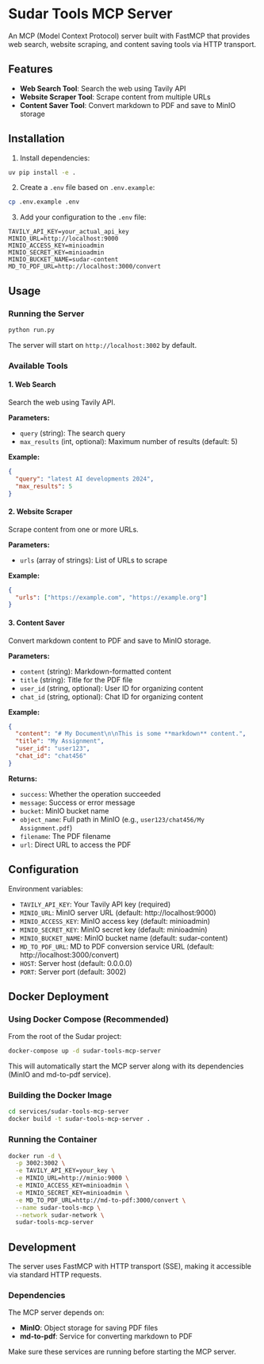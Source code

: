 # Sudar Tools MCP Server

An MCP (Model Context Protocol) server built with FastMCP that provides web search, website scraping, and content saving tools via HTTP transport.

## Features

- **Web Search Tool**: Search the web using Tavily API
- **Website Scraper Tool**: Scrape content from multiple URLs
- **Content Saver Tool**: Convert markdown to PDF and save to MinIO storage

## Installation

1. Install dependencies:
```bash
uv pip install -e .
```

2. Create a `.env` file based on `.env.example`:
```bash
cp .env.example .env
```

3. Add your configuration to the `.env` file:
```
TAVILY_API_KEY=your_actual_api_key
MINIO_URL=http://localhost:9000
MINIO_ACCESS_KEY=minioadmin
MINIO_SECRET_KEY=minioadmin
MINIO_BUCKET_NAME=sudar-content
MD_TO_PDF_URL=http://localhost:3000/convert
```

## Usage

### Running the Server

```bash
python run.py
```

The server will start on `http://localhost:3002` by default.

### Available Tools

#### 1. Web Search
Search the web using Tavily API.

**Parameters:**
- `query` (string): The search query
- `max_results` (int, optional): Maximum number of results (default: 5)

**Example:**
```json
{
  "query": "latest AI developments 2024",
  "max_results": 5
}
```

#### 2. Website Scraper
Scrape content from one or more URLs.

**Parameters:**
- `urls` (array of strings): List of URLs to scrape

**Example:**
```json
{
  "urls": ["https://example.com", "https://example.org"]
}
```

#### 3. Content Saver
Convert markdown content to PDF and save to MinIO storage.

**Parameters:**
- `content` (string): Markdown-formatted content
- `title` (string): Title for the PDF file
- `user_id` (string, optional): User ID for organizing content
- `chat_id` (string, optional): Chat ID for organizing content

**Example:**
```json
{
  "content": "# My Document\n\nThis is some **markdown** content.",
  "title": "My Assignment",
  "user_id": "user123",
  "chat_id": "chat456"
}
```

**Returns:**
- `success`: Whether the operation succeeded
- `message`: Success or error message
- `bucket`: MinIO bucket name
- `object_name`: Full path in MinIO (e.g., `user123/chat456/My Assignment.pdf`)
- `filename`: The PDF filename
- `url`: Direct URL to access the PDF

## Configuration

Environment variables:
- `TAVILY_API_KEY`: Your Tavily API key (required)
- `MINIO_URL`: MinIO server URL (default: http://localhost:9000)
- `MINIO_ACCESS_KEY`: MinIO access key (default: minioadmin)
- `MINIO_SECRET_KEY`: MinIO secret key (default: minioadmin)
- `MINIO_BUCKET_NAME`: MinIO bucket name (default: sudar-content)
- `MD_TO_PDF_URL`: MD to PDF conversion service URL (default: http://localhost:3000/convert)
- `HOST`: Server host (default: 0.0.0.0)
- `PORT`: Server port (default: 3002)

## Docker Deployment

### Using Docker Compose (Recommended)

From the root of the Sudar project:

```bash
docker-compose up -d sudar-tools-mcp-server
```

This will automatically start the MCP server along with its dependencies (MinIO and md-to-pdf service).

### Building the Docker Image

```bash
cd services/sudar-tools-mcp-server
docker build -t sudar-tools-mcp-server .
```

### Running the Container

```bash
docker run -d \
  -p 3002:3002 \
  -e TAVILY_API_KEY=your_key \
  -e MINIO_URL=http://minio:9000 \
  -e MINIO_ACCESS_KEY=minioadmin \
  -e MINIO_SECRET_KEY=minioadmin \
  -e MD_TO_PDF_URL=http://md-to-pdf:3000/convert \
  --name sudar-tools-mcp \
  --network sudar-network \
  sudar-tools-mcp-server
```

## Development

The server uses FastMCP with HTTP transport (SSE), making it accessible via standard HTTP requests.

### Dependencies

The MCP server depends on:
- **MinIO**: Object storage for saving PDF files
- **md-to-pdf**: Service for converting markdown to PDF

Make sure these services are running before starting the MCP server.

